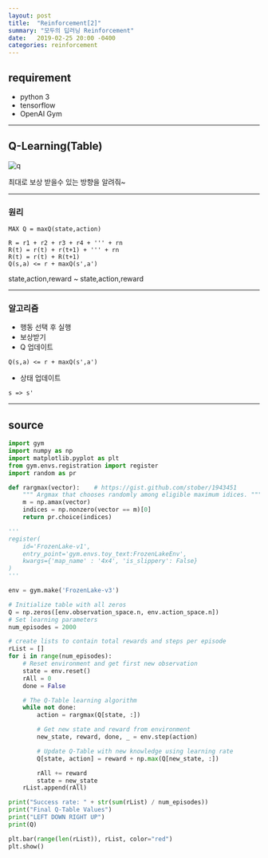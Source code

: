 ```yaml
---
layout: post
title:  "Reinforcement[2]"
summary: "모두의 딥러닝 Reinforcement"
date:   2019-02-25 20:00 -0400
categories: reinforcement
---
```


## requirement
- python 3
- tensorflow
- OpenAI Gym

---

## Q-Learning(Table)

![q](https://github.com/jjxxmiin/jjxxmiin.github.io/raw/master/_posts/post_img/reinforcement/q.JPG)

최대로 보상 받을수 있는 방향을 알려줘~

---

### 원리

```
MAX Q = maxQ(state,action)

R = r1 + r2 + r3 + r4 + ''' + rn
R(t) = r(t) + r(t+1) + ''' + rn
R(t) = r(t) + R(t+1)
Q(s,a) <= r + maxQ(s',a')
```

state,action,reward ~ state,action,reward

---

### 알고리즘
- 행동 선택 후 실행
- 보상받기
- Q 업데이트

```
Q(s,a) <= r + maxQ(s',a')
```

- 상태 업데이트

```
s => s'
```

---

## source

```python
import gym
import numpy as np
import matplotlib.pyplot as plt
from gym.envs.registration import register
import random as pr

def rargmax(vector):    # https://gist.github.com/stober/1943451
    """ Argmax that chooses randomly among eligible maximum idices. """
    m = np.amax(vector)
    indices = np.nonzero(vector == m)[0]
    return pr.choice(indices)

'''
register(
    id='FrozenLake-v1',
    entry_point='gym.envs.toy_text:FrozenLakeEnv',
    kwargs={'map_name' : '4x4', 'is_slippery': False}
)
'''

env = gym.make('FrozenLake-v3')

# Initialize table with all zeros
Q = np.zeros([env.observation_space.n, env.action_space.n])
# Set learning parameters
num_episodes = 2000

# create lists to contain total rewards and steps per episode
rList = []
for i in range(num_episodes):
    # Reset environment and get first new observation
    state = env.reset()
    rAll = 0
    done = False

    # The Q-Table learning algorithm
    while not done:
        action = rargmax(Q[state, :])

        # Get new state and reward from environment
        new_state, reward, done, _ = env.step(action)

        # Update Q-Table with new knowledge using learning rate
        Q[state, action] = reward + np.max(Q[new_state, :])

        rAll += reward
        state = new_state
    rList.append(rAll)

print("Success rate: " + str(sum(rList) / num_episodes))
print("Final Q-Table Values")
print("LEFT DOWN RIGHT UP")
print(Q)

plt.bar(range(len(rList)), rList, color="red")
plt.show()
```
